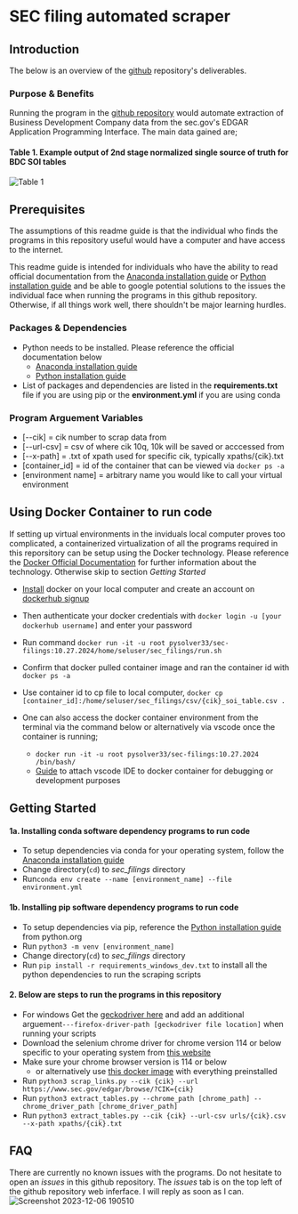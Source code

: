 # SEC filing automated scraper
## Introduction
The below is an overview of the [github](https://github.com/Tony363/sec_filings) repository's deliverables.

### Purpose & Benefits
Running the program in the [github repository](https://github.com/Tony363/sec_filings) would automate extraction of Business Development Company data from the sec.gov's EDGAR Application Programming Interface. The main data gained are;

#### Table 1. Example output of 2nd stage normalized single source of truth for BDC SOI tables
![Table 1](https://hackmd.io/_uploads/ryiURCeWp.png)



## Prerequisites
The assumptions of this readme guide is that the individual who finds the programs in this repository useful would have a computer and have access to the internet. 

This readme guide is intended for individuals who have the ability to read official documentation from the [Anaconda installation guide](https://docs.anaconda.com/free/anaconda/install/index.html) or  [Python installation guide](https://www.python.org/downloads/) and be able to google potential solutions to the issues the individual face when running the programs in this github repository. Otherwise, if all things work well, there shouldn't be major learning hurdles.

### Packages & Dependencies
* Python needs to be installed. Please reference the official documentation below
    * [Anaconda installation guide](https://docs.anaconda.com/free/anaconda/install/index.html) 
    * [Python installation guide](https://www.python.org/downloads/)
* List of packages and dependencies are listed in the **requirements.txt** file if you are using pip or the **environment.yml** if you are using conda


### Program Arguement Variables
* [--cik] = cik number to scrap data from
* [--url-csv] = csv of where cik 10q, 10k will be saved or acccessed from
* [--x-path] = .txt of xpath used for specific cik, typically xpaths/{cik}.txt
* [container_id] = id of the container that can be viewed via ```docker ps -a```
* [environment name] = arbitrary name you would like to call your virtual environment

## Using Docker Container to run code 

If setting up virtual environments in the inviduals local computer proves too complicated, a containerized virtualization of all the programs required in this reporsitory can be setup using the Docker technology. Please reference the [Docker Official Documentation](https://www.docker.com/) for further information about the technology. Otherwise skip to section *Getting Started*
* [Install](https://docs.docker.com/engine/install/) docker on your local computer and create an account on [dockerhub signup](https://hub.docker.com/signup)
* Then authenticate your docker credentials with ```docker login -u [your dockerhub username]``` and enter your password
* Run command ```docker run -it -u root pysolver33/sec-filings:10.27.2024/home/seluser/sec_filings/run.sh```
* Confirm that docker pulled container image and ran the container id with ```docker ps -a```
* Use container id to cp file to local computer, ```docker cp [container_id]:/home/seluser/sec_filings/csv/{cik}_soi_table.csv .```

* One can also access the docker container environment from the terminal via the command below or alternatively via vscode once the container is running;
    * ```docker run -it -u root pysolver33/sec-filings:10.27.2024 /bin/bash/```
    * [Guide](https://chatgpt.com/share/6716b6d0-be48-800e-b130-904efc43f327) to attach vscode IDE to docker container for debugging or development purposes

## Getting Started

#### 1a. Installing conda software dependency programs to run code
* To setup dependencies via conda for your operating system, follow the [Anaconda installation guide](https://docs.anaconda.com/free/anaconda/install/index.html)
* Change directory(```cd```) to *sec_filings* directory
* Run```conda env create --name [environment_name] --file environment.yml```

#### 1b. Installing pip software dependency programs to run code
* To setup dependencies via pip, reference the [Python installation guide](https://www.python.org/downloads/) from python.org
* Run ```python3 -m venv [environment_name]```
* Change directory(```cd```) to *sec_filings* directory
* Run ```pip install -r requirements_windows_dev.txt``` to install all the python dependencies to run the scraping scripts

#### 2. Below are steps to run the programs in this repository
* For windows Get the [geckodriver here](https://github.com/mozilla/geckodriver/releases) and add an additional arguement```---firefox-driver-path [geckodriver file location]``` when running your scripts
* Download the selenium chrome driver for chrome version 114 or below specific to your operating system from [this website](https://sites.google.com/chromium.org/driver/downloads?authuser=0)
* Make sure your chrome browser version is 114 or below
  * or alternatively use [this docker image](https://hub.docker.com/r/selenium/standalone-chrome) with everything preinstalled
* Run ```python3 scrap_links.py --cik {cik} --url https://www.sec.gov/edgar/browse/?CIK={cik}```
* Run ```python3 extract_tables.py --chrome_path [chrome_path] --chrome_driver_path [chrome_driver_path]```
* Run ```python3 extract_tables.py --cik {cik} --url-csv urls/{cik}.csv --x-path xpaths/{cik}.txt```

## FAQ
There are currently no known issues with the programs. Do not hesitate to open an *issues* in this github repository. The *issues* tab is on the top left of the github repository web inferface. I will reply as soon as I can.
![Screenshot 2023-12-06 190510](https://hackmd.io/_uploads/SyD22KAHT.png)





